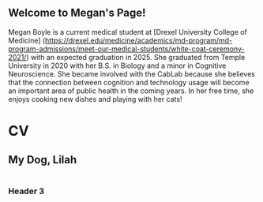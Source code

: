## Welcome to Megan's Page!
Megan Boyle is a current medical student at [Drexel University College of Medicine] (https://drexel.edu/medicine/academics/md-program/md-program-admissions/meet-our-medical-students/white-coat-ceremony-2021/) with an expected graduation in 2025. She graduated from Temple University in 2020 with her B.S. in Biology and a minor in Cognitive Neuroscience. She became involved with the CabLab because she believes that the connection between cognition and technology usage will become an important area of public health in the coming years. In her free time, she enjoys cooking new dishes and playing with her cats!

# CV
<object data="CVMBoyle.pdf" width="700" height="700" type='application/pdf'></object>

## My Dog, Lilah
<img src="IMG_0733.JPG" class="img-responsive" alt=""> </div>

### Header 3


